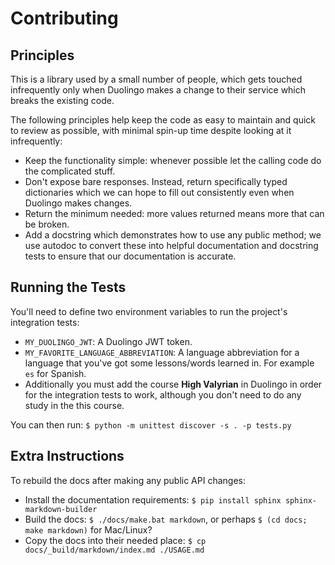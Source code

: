 # Contributing

## Principles

This is a library used by a small number of people, which gets touched infrequently only when Duolingo makes a change to their service which breaks the existing code.

The following principles help keep the code as easy to maintain and quick to review as possible, with minimal spin-up time despite looking at it infrequently:
  * Keep the functionality simple: whenever possible let the calling code do the complicated stuff.
  * Don't expose bare responses. Instead, return specifically typed dictionaries which we can hope to fill out consistently even when Duolingo makes changes.
  * Return the minimum needed: more values returned means more that can be broken.
  * Add a docstring which demonstrates how to use any public method; we use autodoc to convert these into helpful documentation and docstring tests to ensure that our documentation is accurate.

## Running the Tests

You'll need to define two environment variables to run the project's integration tests:
  * `MY_DUOLINGO_JWT`: A Duolingo JWT token.
  * `MY_FAVORITE_LANGUAGE_ABBREVIATION`: A language abbreviation for a language that you've got some lessons/words learned in. For example `es` for Spanish.
  * Additionally you must add the course **High Valyrian** in Duolingo in order for the integration tests to work, although you don't need to do any study in the this course.

You can then run: `$ python -m unittest discover -s . -p tests.py`

## Extra Instructions

To rebuild the docs after making any public API changes:
  * Install the documentation requirements: `$ pip install sphinx sphinx-markdown-builder`
  * Build the docs: `$ ./docs/make.bat markdown`, or perhaps `$ (cd docs; make markdown)` for Mac/Linux?
  * Copy the docs into their needed place: `$ cp docs/_build/markdown/index.md ./USAGE.md`

